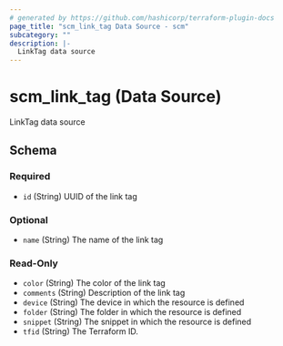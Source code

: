 ```yaml
---
# generated by https://github.com/hashicorp/terraform-plugin-docs
page_title: "scm_link_tag Data Source - scm"
subcategory: ""
description: |-
  LinkTag data source
---
```


# scm_link_tag (Data Source)

LinkTag data source



<!-- schema generated by tfplugindocs -->
## Schema

### Required

- `id` (String) UUID of the link tag

### Optional

- `name` (String) The name of the link tag

### Read-Only

- `color` (String) The color of the link tag
- `comments` (String) Description of the link tag
- `device` (String) The device in which the resource is defined
- `folder` (String) The folder in which the resource is defined
- `snippet` (String) The snippet in which the resource is defined
- `tfid` (String) The Terraform ID.
